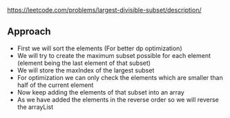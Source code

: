 https://leetcode.com/problems/largest-divisible-subset/description/

## Approach
- First we will sort the elements (For better dp optimization)
- We will try to create the maximum subset possible for each element (element being the last element of that subset)
- We will store the maxIndex of the largest subset
- For optimization we can only check the elements which are smaller than half of the current element
- Now keep adding the elements of that subset into an array
- As we have added the elements in the reverse order so we will reverse the arrayList
